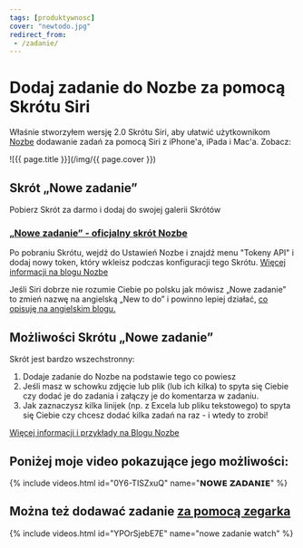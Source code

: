 ```yaml
---
tags: [produktywnosc]
cover: "newtodo.jpg"
redirect_from:
 - /zadanie/
---
```


# Dodaj zadanie do Nozbe za pomocą Skrótu Siri

Właśnie stworzyłem wersję 2.0 Skrótu Siri, aby ułatwić użytkownikom [Nozbe][n] dodawanie zadań za pomocą Siri z iPhone'a, iPada i Mac'a. Zobacz:

<!--More-->

![{{ page.title }}](/img/{{ page.cover }})

## Skrót „Nowe zadanie”

Pobierz Skrót za darmo i dodaj do swojej galerii Skrótów

### [„Nowe zadanie” - oficjalny skrót Nozbe][sp]

Po pobraniu Skrótu, wejdź do Ustawień Nozbe i znajdź menu "Tokeny API" i dodaj nowy token, który wkleisz podczas konfiguracji tego Skrótu. [Więcej informacji na blogu Nozbe][nb]

Jeśli Siri dobrze nie rozumie Ciebie po polsku jak mówisz „Nowe zadanie” to zmień nazwę na angielską „New to do” i powinno lepiej działać, [co opisuję na angielskim blogu.](/newtodo)

## Możliwości Skrótu „Nowe zadanie”

Skrót jest bardzo wszechstronny:

1. Dodaje zadanie do Nozbe na podstawie tego co powiesz
2. Jeśli masz w schowku zdjęcie lub plik (lub ich kilka) to spyta się Ciebie czy dodać je do zadania i załączy je do komentarza w zadaniu.
3. Jak zaznaczysz kilka linijek (np. z Excela lub pliku tekstowego) to spyta się Ciebie czy chcesz dodać kilka zadań na raz - i wtedy to zrobi!

[Więcej informacji i przykłady na Blogu Nozbe][nb]

## Poniżej moje video pokazujące jego możliwości:

{% include videos.html id="0Y6-TISZxuQ" name="𝗡𝗢𝗪𝗘 𝗭𝗔𝗗𝗔𝗡𝗜𝗘" %}

## Można też dodawać zadanie [za pomocą zegarka](/applewatch/)

{% include videos.html id="YPOrSjebE7E" name="nowe zadanie watch" %}

[nb]: https://nozbe.com/pl/blog/nowe-zadanie-oficjalny-skrot-siri-nozbe-na-ios-macos/

[sp]: https://www.icloud.com/shortcuts/28a3043fc0be4390b150334ffce50daf
[sp1]: https://www.icloud.com/shortcuts/15066aa77c76430d865358b8d6013b9f

[n]: https://michael.gratis/nozbe_pl
[np]: https://michael.gratis/nozbepersonal_pl